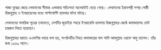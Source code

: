 গাজা যুদ্ধের জেরে লেবাননের সীমান্ত এলাকায় সহিংসতা অনেকটাই বেড়ে গেছে। লেবাননের ইরানপন্থী সশস্ত্র গোষ্ঠী হিজবুল্লাহ ও ইসরায়েলের মধ্যে পাল্টাপাল্টি হামলার ঘটনা ঘটছে।

লেবাননের সামরিক সূত্রের তথ্যমতে, দেশটির জুয়াইয়া শহরে ইসরায়েলি হামলায় হিজবুল্লাহর জ্যেষ্ঠ কমান্ডারসহ মোট চারজন নিহত হয়েছেন।

হিজবুল্লাহর বরাতে এএফপির খবরে বলা হয়, সংগঠনটির নিহত কমান্ডারের নাম সামি আবদুল্লাহ ওরফে আবু তালেব। তাঁর জন্ম ১৯৬৯ সালে।
